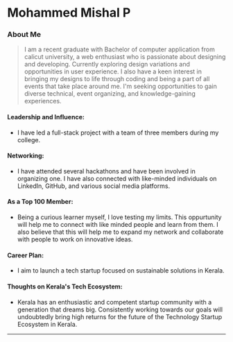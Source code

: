 # Mohammed Mishal P

### About Me

> I am a recent graduate with Bachelor of computer application from calicut university, a web enthusiast who is passionate about designing and developing. Currently exploring design variations and opportunities in user experience. I also have a keen interest in bringing my designs to life through coding and being a part of all events that take place around me. I'm seeking opportunities to gain diverse technical, event organizing, and knowledge-gaining experiences.

#### Leadership and Influence: 

- I have led a full-stack project with a team of three members during my college.

#### Networking: 

- I have attended several hackathons and have been involved in organizing one. I have also connected with like-minded individuals on LinkedIn, GitHub, and various social media platforms.

#### As a Top 100 Member: 

- Being a curious learner myself, I love testing my limits. This oppurtunity will help me to connect with like minded people and learn from them. I also believe that this will help me to expand my network and collaborate with people to work on innovative ideas.

#### Career Plan: 

- I aim to launch a tech startup focused on sustainable solutions in Kerala.

#### Thoughts on Kerala's Tech Ecosystem: 

- Kerala has an enthusiastic and competent startup community with a generation that dreams big. Consistently working towards our goals will undoubtedly bring high returns for the future of the Technology Startup Ecosystem in Kerala.

---

